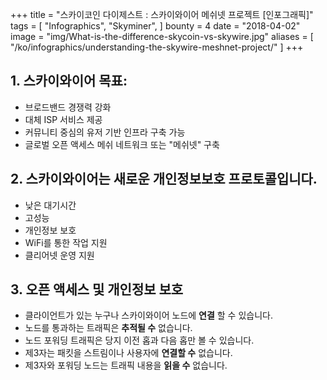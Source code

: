 +++
title = "스카이코인 다이제스트 : 스카이와이어 메쉬넷 프로젝트 [인포그래픽]"
tags = [
    "Infographics",
    "Skyminer",
]
bounty = 4
date = "2018-04-02"
image = "img/What-is-the-difference-skycoin-vs-skywire.jpg"
aliases = [
	"/ko/infographics/understanding-the-skywire-meshnet-project/"
]
+++

## 1. 스카이와이어 목표:

* 브로드밴드 경쟁력 강화
* 대체 ISP 서비스 제공
* 커뮤니티 중심의 유저 기반 인프라 구축 가능
* 글로벌 오픈 액세스 메쉬 네트워크 또는 "메쉬넷" 구축

## 2. 스카이와이어는 새로운 개인정보보호 프로토콜입니다.

* 낮은 대기시간
* 고성능
* 개인정보 보호
* WiFi를 통한 작업 지원
* 클리어넷 운영 지원

## 3. 오픈 액세스 및 개인정보 보호

* 클라이언트가 있는 누구나 스카이와이어 노드에 __연결__ 할 수 있습니다.
* 노드를 통과하는 트래픽은 __추적될 수__ 없습니다.
* 노드 포워딩 트래픽은 당지 이전 홉과 다음 홉만 볼 수 있습니다.
* 제3자는 패킷을 스트림이나 사용자에 __연결할 수__ 없습니다.
* 제3자와 포워딩 노드는 트래픽 내용을 __읽을 수__ 없습니다.
